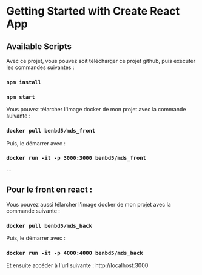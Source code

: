 # Getting Started with Create React App

## Available Scripts

Avec ce projet, vous pouvez soit télécharger ce projet github, puis exécuter les commandes suivantes :

### `npm install`

### `npm start`

Vous pouvez télarcher l'image docker de mon projet avec la commande suivante :
### `docker pull benbd5/mds_front`

Puis, le démarrer avec :
### `docker run -it -p 3000:3000 benbd5/mds_front`

--
## Pour le front en react :
Vous pouvez aussi télarcher l'image docker de mon projet avec la commande suivante :
### `docker pull benbd5/mds_back`

Puis, le démarrer avec :
### `docker run -it -p 4000:4000 benbd5/mds_back`

Et ensuite accéder à l'url suivante : http://localhost:3000
